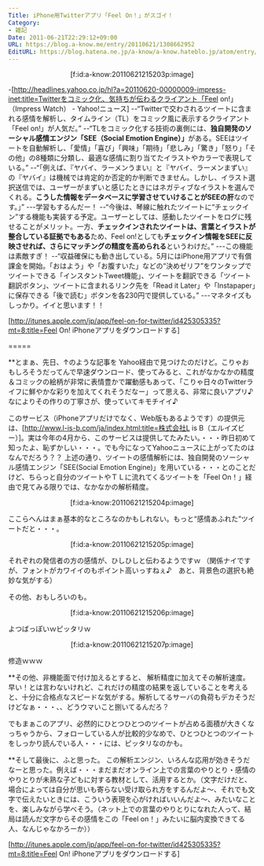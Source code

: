 ```yaml
---
Title: iPhone用Twitterアプリ「Feel On！」がスゴイ！
Category:
- 雑記
Date: 2011-06-21T22:29:12+09:00
URL: https://blog.a-know.me/entry/20110621/1308662952
EditURL: https://blog.hatena.ne.jp/a-know/a-know.hateblo.jp/atom/entry/12921228815727979603
---
```


<div align=center>[f:id:a-know:20110621215203p:image]</div>


-[http://headlines.yahoo.co.jp/hl?a=20110620-00000009-impress-inet:title=Twitterをコミック化、気持ちが伝わるクライアント「Feel on!」 （Impress Watch） - Yahoo!ニュース]
--“Twitterで交わされるツイートに含まれる感情を解析し、タイムライン（TL）をコミック風に表示するクライアント「Feel on!」が人気だ。”
--“TLをコミック化する技術の裏側には、<span class="deco" style="font-weight:bold;">独自開発のソーシャル感情エンジン「SEE（Social Emotion Engine）」</span>がある。SEEはツイートを自動解析し、「愛情」「喜び」「興味」「期待」「悲しみ」「驚き」「怒り」「その他」の8種類に分類し、最適な感情に割り当てたイラストやカラーで表現している。”
--“「例えば、『ヤバイ、ラーメンうまい』と『ヤバイ、ラーメンまずい』の『ヤバイ』は機械では肯定的か否定的か判断できません。しかし、イラスト選択送信では、ユーザーがまずいと感じたときにはネガティブなイラストを選んでくれる。<span class="deco" style="font-weight:bold;">こうした情報をデータベースに学習させていけることがSEEの肝</span>なのです。」”
---学習もするんだー！
--“今後は、琴線に触れたツイートに“チェックイン”する機能も実装する予定。ユーザーとしては、感動したツイートをログに残せることがメリット。一方、<span class="deco" style="font-weight:bold;">チェックインされたツイートは、言葉とイラストが整合している証拠でもある</span>ため、Feel on!としても<span class="deco" style="font-weight:bold;">チェックイン情報をSEEに反映させれば、さらにマッチングの精度を高められる</span>というわけだ。”
---この機能は素敵すぎ！
--“収益確保にも動き出している。5月にはiPhone用アプリで有償課金を開始。「おはよう」や「お腹すいた」などの“決めゼリフ”をワンタップでツイートできる「インスタントTweet機能」、ツイートを翻訳できる「ツイート翻訳ボタン」、ツイートに含まれるリンク先を「Read it Later」や「Instapaper」に保存できる「後で読む」ボタンを各230円で提供している。”
---マネタイズもしっかり。イイと思います！！


[http://itunes.apple.com/jp/app/feel-on-for-twitter/id425305335?mt=8:title=Feel On! iPhoneアプリをダウンロードする]

=====

**とまぁ、先日、↑のような記事を
Yahoo経由で見つけたのだけど。こりゃおもしろそうだってんで早速ダウンロード、使ってみると、これがなかなかの精度＆コミックの絵柄が非常に表情豊かで躍動感もあって、「こりゃ日々のTwitterライフに鮮やかな彩りを加えてくれそうだなー」って思える、非常に良いアプリ♪なによりその作りの丁寧さが、使っていてキモチイイ♪


このサービス（iPhoneアプリだけでなく、Web版もあるようです）の提供元は、[http://www.l-is-b.com/ja/index.html:title=株式会社L is B（エルイズビー）]。実は今年の4月から、このサービスは提供してたみたい。・・・昨日初めて知ったよ、恥ずかしい・・・。でも今になってYahooニュースに上がってたのはなんでだろう？？
上述の通り、ツイートの感情解析には、独自開発のソーシャル感情エンジン「SEE(Social Emotion Engine)」を用いている・・・とのことだけど、ちらっと自分のツイートやＴＬに流れてくるツイートを「Feel On！」経由で見てみる限りでは、なかなかの解析精度。


<div align=center>[f:id:a-know:20110621215204p:image]</div>

ここらへんはまぁ基本的なところなのかもしれない。もっと“感情あふれた”ツイートだと・・・。


<div align=center>[f:id:a-know:20110621215205p:image]</div>

それぞれの発信者の方の感情が、ひしひしと伝わるようですｗ
（関係ナイですが、フォントがカワイイのもポイント高いっすねぇ♪　あと、背景色の選択も絶妙な気がする）



その他、おもしろいのも。


<div align=center>[f:id:a-know:20110621215206p:image]</div>

よつばっぽいｗピッタリｗ


<div align=center>[f:id:a-know:20110621215207p:image]</div>

修造ｗｗｗ



**その他、非機能面で付け加えるとすると、
解析精度に加えてその解析速度。早い！とは言わないけれど、これだけの精度の結果を返していることを考えると、十分に合格点なスピードな気がする。解析してるサーバの負荷もデカそうだけどなぁ・・・、、どうウマいこと捌いてるんだろ？

でもまぁこのアプリ、必然的にひとつひとつのツイートが占める面積が大きくなっちゃうから、フォローしている人が比較的少なめで、ひとつひとつのツイートをしっかり読んでいる人・・・には、ピッタリなのかも。


**そして最後に、ふと思った。
この解析エンジン、いろんな応用が効きそうだなーと思った。例えば・・・まだまだオンライン上での言葉のやりとり・感情のやりとりが未熟な子どもに対する教材として、活用するとか。（文字だけだと、場合によっては自分が思いも寄らない受け取られ方をするんだよ〜、それでも文字で伝えたいときには、こういう表現を心がければいいんだよ〜、みたいなことを、楽しみながら学べそう。（ネット上での言葉のやりとりになれた人って、結局は読んだ文字からその感情をこの「Feel on！」みたいに脳内変換できてる人、なんじゃなかろーか））


[http://itunes.apple.com/jp/app/feel-on-for-twitter/id425305335?mt=8:title=Feel On! iPhoneアプリをダウンロードする]


<script src="https://moshi-moshi.moshimo.works/moshimoshi/a_know_blog/20110621-1308662952?title=iPhone%E7%94%A8Twitter%E3%82%A2%E3%83%97%E3%83%AA%E3%80%8CFeel%20On%EF%BC%81%E3%80%8D%E3%81%8C%E3%82%B9%E3%82%B4%E3%82%A4%EF%BC%81"></script>

